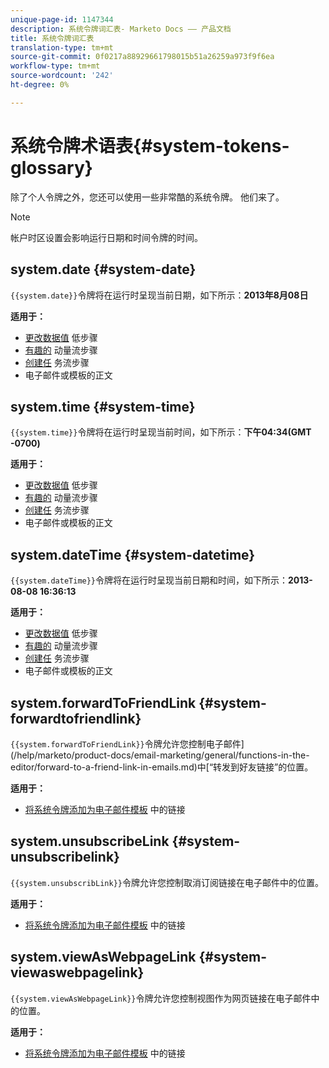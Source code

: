 ```yaml
---
unique-page-id: 1147344
description: 系统令牌词汇表- Marketo Docs —— 产品文档
title: 系统令牌词汇表
translation-type: tm+mt
source-git-commit: 0f0217a88929661798015b51a26259a973f9f6ea
workflow-type: tm+mt
source-wordcount: '242'
ht-degree: 0%

---
```



# 系统令牌术语表{#system-tokens-glossary}

除了个人令牌之外，您还可以使用一些非常酷的系统令牌。 他们来了。

>[!NOTE]
>
>帐户时区设置会影响运行日期和时间令牌的时间。

## system.date {#system-date}

`{{system.date}}`令牌将在运行时呈现当前日期，如下所示：**2013年8月08日**

**适用于：**

* [更改数据值](/help/marketo/product-docs/core-marketo-concepts/smart-campaigns/flow-actions/change-data-value.md) 低步骤
* [有趣的](/help/marketo/product-docs/core-marketo-concepts/smart-campaigns/flow-actions/interesting-moment.md) 动量流步骤
* [创建任](/help/marketo/product-docs/core-marketo-concepts/smart-campaigns/salesforce-flow-actions/create-task.md) 务流步骤
* 电子邮件或模板的正文

## system.time {#system-time}

`{{system.time}}`令牌将在运行时呈现当前时间，如下所示：**下午04:34(GMT -0700)**

**适用于：**

* [更改数据值](/help/marketo/product-docs/core-marketo-concepts/smart-campaigns/flow-actions/change-data-value.md) 低步骤
* [有趣的](/help/marketo/product-docs/core-marketo-concepts/smart-campaigns/flow-actions/interesting-moment.md) 动量流步骤
* [创建任](/help/marketo/product-docs/core-marketo-concepts/smart-campaigns/salesforce-flow-actions/create-task.md) 务流步骤
* 电子邮件或模板的正文

## system.dateTime {#system-datetime}

`{{system.dateTime}}`令牌将在运行时呈现当前日期和时间，如下所示：**2013-08-08 16:36:13**

**适用于：**

* [更改数据值](/help/marketo/product-docs/core-marketo-concepts/smart-campaigns/flow-actions/change-data-value.md) 低步骤
* [有趣的](/help/marketo/product-docs/core-marketo-concepts/smart-campaigns/flow-actions/interesting-moment.md) 动量流步骤
* [创建任](/help/marketo/product-docs/core-marketo-concepts/smart-campaigns/salesforce-flow-actions/create-task.md) 务流步骤
* 电子邮件或模板的正文

## system.forwardToFriendLink {#system-forwardtofriendlink}

`{{system.forwardToFriendLink}}`令牌允许您控制电子邮件](/help/marketo/product-docs/email-marketing/general/functions-in-the-editor/forward-to-a-friend-link-in-emails.md)中[“转发到好友链接”的位置。

**适用于：**

* [将系统令牌添加为电子邮件模板](/help/marketo/product-docs/email-marketing/general/using-tokens/add-a-system-token-as-a-link-in-an-email.md) 中的链接

## system.unsubscribeLink {#system-unsubscribelink}

`{{system.unsubscribLink}}`令牌允许您控制取消订阅链接在电子邮件中的位置。

**适用于：**

* [将系统令牌添加为电子邮件模板](/help/marketo/product-docs/email-marketing/general/using-tokens/add-a-system-token-as-a-link-in-an-email.md) 中的链接

## system.viewAsWebpageLink {#system-viewaswebpagelink}

`{{system.viewAsWebpageLink}}`令牌允许您控制视图作为网页链接在电子邮件中的位置。

**适用于：**

* [将系统令牌添加为电子邮件模板](/help/marketo/product-docs/email-marketing/general/using-tokens/add-a-system-token-as-a-link-in-an-email.md) 中的链接
